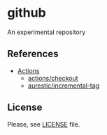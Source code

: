 # github

An experimental repository

## References

-   [Actions](https://docs.github.com/en/actions)
    -   [actions/checkout](https://github.com/actions/checkout)
    -   [aurestic/incremental-tag](https://github.com/aurestic/incremental-tag)

## License

Please, see [LICENSE](./LICENSE) file.
